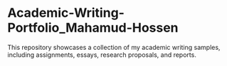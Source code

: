 # Academic-Writing-Portfolio_Mahamud-Hossen
This repository showcases a collection of my academic writing samples, including assignments, essays, research proposals, and reports.
